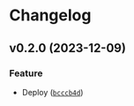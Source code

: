 # Changelog

<!--next-version-placeholder-->

## v0.2.0 (2023-12-09)
### Feature
* Deploy ([`bcccb4d`](https://github.com/guilatrova/graceful-pokeapi/commit/bcccb4dfddf3938f7c5ba56cdfd71568362213a7))
